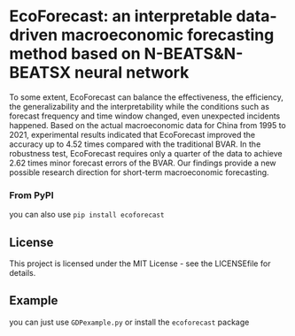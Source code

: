 # EcoForecast: an interpretable data-driven macroeconomic forecasting method based on N-BEATS&N-BEATSX neural network

To some extent, EcoForecast can balance the effectiveness, the efficiency, the generalizability and the interpretability while the conditions such as forecast frequency and time window changed, even unexpected incidents happened. Based on the actual macroeconomic data for China from 1995 to 2021, experimental results indicated that EcoForecast improved the accuracy up to 4.52 times compared with the traditional BVAR. In the robustness test, EcoForecast requires only a quarter of the data to achieve 2.62 times minor forecast errors of the BVAR. Our findings provide a new possible research direction for short-term macroeconomic forecasting.

### From PyPI
you can also use `pip install ecoforecast`

## License
This project is licensed under the MIT License - see the LICENSEfile for details.

## Example
you can just use `GDPexample.py` or install the `ecoforecast` package
